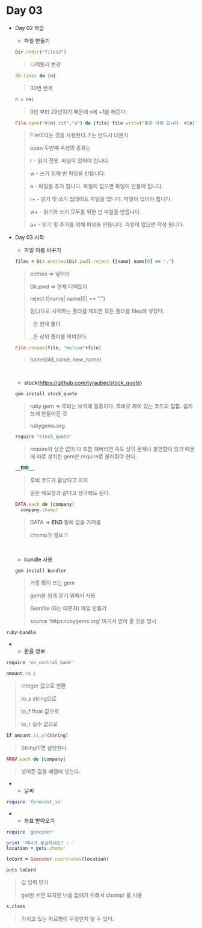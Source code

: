 # Day 03

- Day 02 복습

  - 파일 만들기

  ```ruby
  Dir.chdir("files2")
  ```

  > 디렉토리 변경

  ```ruby
  30.times do |n|
  ```

  > 30번 반복

  ```ruby
  n = n+1
  ```

  > 0번 부터 29번이기 때문에 n에 +1을 해준다.

  ```ruby
  File.open("#{n}.txt","w") do |file| file.write("좋은 아침 입니다. #{n}")
  ```

  > File이라는 것을 사용한다. F는 반드시 대문자
  >
  > open 두번째 속성의 종류는 
  >
  > r - 읽기 전용. 파일이 있어야 합니다.
  >
  > w - 쓰기 위해 빈 파일을 만듭니다.
  >
  > a  - 파일을 추가 합니다. 파일이 없으면 파일이 만들어 집니다.
  >
  > r+ - 읽기 및 쓰기 업데이트 파일을 엽니다. 파일이 있어야 합니다.
  >
  > w+ - 읽기와 쓰기 모두를 위한 빈 파일을 만듭니다.
  >
  > a+ - 읽기 및 추가를 위해 파일을 만듭니다. 파일이 없으면 작성 됩니다.



- Day 03 시작

  - 파일 이름 바꾸기

  ```ruby
  files = Dir.entries(Dir.pwd).reject {|name| name[0] == "."}
  ```

  > entries => 넣어라
  >
  > Dir.pwd => 현재 디렉토리
  >
  >  reject {|name| name[0] == "."}
  >
  > 점(.)으로 시작하는 폴더를 제외한 모든 폴더를 files에 넣겠다.
  >
  > . 은 현재 폴더
  >
  > ..은 상위 폴더를 의미한다.

  ```ruby
  File.rename(file, "mulcam"+file)
  ```

  >  name(old_name, new_name)

  ​

  - stock(https://github.com/tyrauber/stock_quote)

  ```bash 
  gem install stock_quote
  ```

  > ruby gem => 루비는 보석에 일종이다. 루비로 짜여 있는 코드의 집합. 쉽게 쓰게 만들어진 것
  >
  > rubygems.org

  ```ruby
  require "stock_quote"
  ```

  > require와 상관 없이 다 포함 해버리면 속도 상의 문제나 불편함이 있기 때문에 따로 설치한 gem은 require로 불러줘야 한다.

  ```ruby
  __END__
  ```

  > 루비 코드가 끝났다고 의미
  >
  > 밑은 메모장과 같다고 생각해도 된다.

  ```ruby
  DATA.each do |company|
  	company.chomp!
  ```

  > DATA => __END__ 밑에 값을 가져옴
  >
  > chomp가 필요 !!

  ​

  - bundle 사용

  ```bash
  gem install bundler
  ```

  > 가장 많이 쓰는 gem
  >
  > gem을 쉽게 깔기 위해서 사용
  >
  > Gemfile (G는 대문자) 파일 만들기
  >
  > source 'https:rubygems.org' 여기서 받아 올 것을 명시

```bash
ruby>bundle
```

- - 환율 정보

```ruby
require 'eu_central_bank'
```

```ruby
amount.to_i
```

> integer 값으로 변환
>
> to_s string으로
>
> to_f float 값으로
>
> to_r 실수 값으로

```ruby
if amount.is_a?(String)
```

> String이면 실행한다.

```ruby
ARGV.each do |company|
```

> 넣어준 값을 배열에 넣는다.

- - 날씨

```ruby
require 'forecast_io'
```

- - 좌표 받아오기

```ruby
require 'geocoder'

print '어디가 궁금하세요? : '
location = gets.chomp!

loCord = Geocoder.coorinates(location)

puts loCord
```

> 값 입력 받기 
>
> get만 쓰면 되지만 \n을 없애기 위해서 chomp! 를 사용

```bash
s.class
```

> 가지고 있는 자료형이 무엇인지 알 수 있다.

